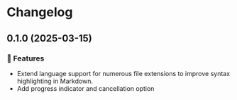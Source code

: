 # Changelog

## 0.1.0 (2025-03-15)

### 🚀 Features

- Extend language support for numerous file extensions to improve syntax highlighting in Markdown.
- Add progress indicator and cancellation option
